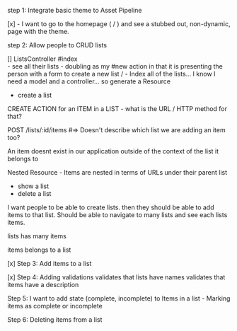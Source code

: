 step 1: Integrate basic theme to Asset Pipeline

[x] - I want to go to the homepage ( / ) and see a stubbed out, non-dynamic, page with the theme.

step 2: Allow people to CRUD lists 

[] ListsController
    #index    
    - see all their lists
    - doubling as my #new action in that it is presenting the person
    with a form to create a new list
    / - Index all of the lists... 
        I know I need a model and a controller... so generate a Resource

- create a list

CREATE ACTION for an ITEM in a LIST - what is the URL / HTTP method for that?

POST /lists/:id/items #=> Doesn't describe which list we are adding an item too? 

An item doesnt exist in our application outside of the context of the list it belongs to

Nested Resource - Items are nested in terms of URLs under their parent list

- show a list
- delete a list

I want people to be able to create lists. then they should be able to add items to that list. Should be able to navigate to many lists and see each lists items. 

lists 
    has many items

items
    belongs to a list

[x] Step 3: Add items to a list

[x] Step 4: Adding validations
    validates that lists have names
    validates that items have a description

Step 5: I want to add state (complete, incomplete) to Items in a list
    - Marking items as complete or incomplete 
    
Step 6: Deleting items from a list
